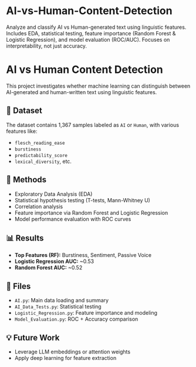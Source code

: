 # AI-vs-Human-Content-Detection
Analyze and classify AI vs Human-generated text using linguistic features. Includes EDA, statistical testing, feature importance (Random Forest &amp; Logistic Regression), and model evaluation (ROC/AUC). Focuses on interpretability, not just accuracy.

# AI vs Human Content Detection

This project investigates whether machine learning can distinguish between AI-generated and human-written text using linguistic features.

## 📂 Dataset
The dataset contains 1,367 samples labeled as `AI` or `Human`, with various features like:
- `flesch_reading_ease`
- `burstiness`
- `predictability_score`
- `lexical_diversity`, etc.

## 🔧 Methods
- Exploratory Data Analysis (EDA)
- Statistical hypothesis testing (T-tests, Mann-Whitney U)
- Correlation analysis
- Feature importance via Random Forest and Logistic Regression
- Model performance evaluation with ROC curves

## 📊 Results
- **Top Features (RF):** Burstiness, Sentiment, Passive Voice
- **Logistic Regression AUC:** ~0.53
- **Random Forest AUC:** ~0.52

## 📎 Files
- `AI.py`: Main data loading and summary
- `AI_Data_Tests.py`: Statistical testing
- `Logistic_Regression.py`: Feature importance and modeling
- `Model_Evaluation.py`: ROC + Accuracy comparison

## 💡 Future Work
- Leverage LLM embeddings or attention weights
- Apply deep learning for feature extraction
